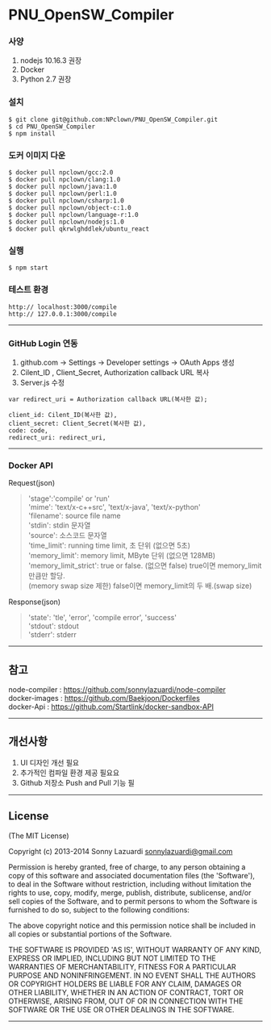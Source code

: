PNU_OpenSW_Compiler
==============
### 사양
1. nodejs 10.16.3 권장
2. Docker
3. Python 2.7 권장

### 설치

```console
$ git clone git@github.com:NPclown/PNU_OpenSW_Compiler.git
$ cd PNU_OpenSW_Compiler
$ npm install
```

### 도커 이미지 다운
```console
$ docker pull npclown/gcc:2.0
$ docker pull npclown/clang:1.0
$ docker pull npclown/java:1.0
$ docker pull npclown/perl:1.0
$ docker pull npclown/csharp:1.0
$ docker pull npclown/object-c:1.0
$ docker pull npclown/language-r:1.0
$ docker pull npclown/nodejs:1.0
$ docker pull qkrwlghddlek/ubuntu_react
```

### 실행
```console
$ npm start
```

### 테스트 환경
```
http:// localhost:3000/compile
http:// 127.0.0.1:3000/compile
```
___

### GitHub Login 연동

1. github.com -> Settings -> Developer settings -> OAuth Apps 생성
2. Cilent_ID , Client_Secret, Authorization callback URL 복사
3. Server.js 수정
```
var redirect_uri = Authorization callback URL(복사한 값);

client_id: Cilent_ID(복사한 값),
client_secret: Client_Secret(복사한 값),
code: code,
redirect_uri: redirect_uri,
```
___
### Docker API
Request(json)
> 'stage':'compile' or 'run'  
'mime': 'text/x-c++src', 'text/x-java', 'text/x-python'  
'filename': source file name  
'stdin': stdin 문자열  
'source': 소스코드 문자열  
'time_limit': running time limit, 초 단위 (없으면 5초)  
'memory_limit': memory limit, MByte 단위 (없으면 128MB)  
'memory_limit_strict': true or false. (없으면 false) true이면 memory_limit만큼만 할당.   
(memory swap size 제한) false이면 memory_limit의 두 배.(swap size)  

Response(json)
>'state': 'tle', 'error', 'compile error', 'success'  
'stdout': stdout  
'stderr': stderr  
___
## 참고
node-compiler : https://github.com/sonnylazuardi/node-compiler  
docker-images : https://github.com/Baekjoon/Dockerfiles  
docker-Api : https://github.com/Startlink/docker-sandbox-API  
___
## 개선사항

1. UI 디자인 개선 필요
2. 추가적인 컴파일 환경 제공 필요요
3. Github 저장소 Push and Pull 기능 필
___
## License

(The MIT License)

Copyright (c) 2013-2014 Sonny Lazuardi <sonnylazuardi@gmail.com>

Permission is hereby granted, free of charge, to any person obtaining
a copy of this software and associated documentation files (the
'Software'), to deal in the Software without restriction, including
without limitation the rights to use, copy, modify, merge, publish,
distribute, sublicense, and/or sell copies of the Software, and to
permit persons to whom the Software is furnished to do so, subject to
the following conditions:

The above copyright notice and this permission notice shall be
included in all copies or substantial portions of the Software.

THE SOFTWARE IS PROVIDED 'AS IS', WITHOUT WARRANTY OF ANY KIND,
EXPRESS OR IMPLIED, INCLUDING BUT NOT LIMITED TO THE WARRANTIES OF
MERCHANTABILITY, FITNESS FOR A PARTICULAR PURPOSE AND NONINFRINGEMENT.
IN NO EVENT SHALL THE AUTHORS OR COPYRIGHT HOLDERS BE LIABLE FOR ANY
CLAIM, DAMAGES OR OTHER LIABILITY, WHETHER IN AN ACTION OF CONTRACT,
TORT OR OTHERWISE, ARISING FROM, OUT OF OR IN CONNECTION WITH THE
SOFTWARE OR THE USE OR OTHER DEALINGS IN THE SOFTWARE.

---
